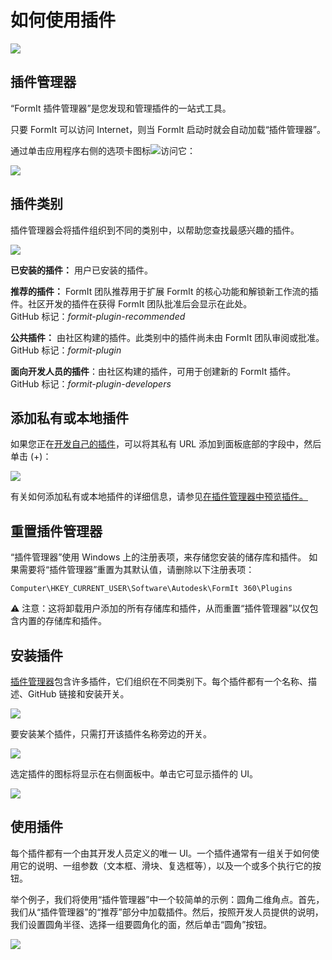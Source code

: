 # 如何使用插件

![](<../.gitbook/assets/g3 (1).gif>)

## 插件管理器

“FormIt 插件管理器”是您发现和管理插件的一站式工具。

只要 FormIt 可以访问 Internet，则当 FormIt 启动时就会自动加载“插件管理器”。

通过单击应用程序右侧的选项卡图标![](https://formit3d.github.io/FormItExamplePlugins/docs/images/PluginManagerTab.PNG)访问它：

![](../.gitbook/assets/c1.PNG)

## 插件类别

插件管理器会将插件组织到不同的类别中，以帮助您查找最感兴趣的插件。

![](../.gitbook/assets/d16.png)

**已安装的插件：** 用户已安装的插件。&#x20;

**推荐的插件：** FormIt 团队推荐用于扩展 FormIt 的核心功能和解锁新工作流的插件。社区开发的插件在获得 FormIt 团队批准后会显示在此处。\
GitHub 标记：_formit-plugin-recommended_

**公共插件：** 由社区构建的插件。此类别中的插件尚未由 FormIt 团队审阅或批准。\
GitHub 标记：_formit-plugin_

**面向开发人员的插件**：由社区构建的插件，可用于创建新的 FormIt 插件。\
GitHub 标记：_formit-plugin-developers_

## 添加私有或本地插件

如果您正在[开发自己的插件](how-to-develop-plugins/)，可以将其私有 URL 添加到面板底部的字段中，然后单击 (+)：

![](../.gitbook/assets/d4.PNG)

有关如何添加私有或本地插件的详细信息，请参见[在插件管理器中预览插件。](how-to-develop-plugins/advanced-development/previewing-a-plugin-in-the-plugin-manager.md)

## 重置插件管理器

“插件管理器”使用 Windows 上的注册表项，来存储您安装的储存库和插件。 如果需要将“插件管理器”重置为其默认值，请删除以下注册表项：

`Computer\HKEY_CURRENT_USER\Software\Autodesk\FormIt 360\Plugins`

⚠️ 注意：这将卸载用户添加的所有存储库和插件，从而重置“插件管理器”以仅包含内置的存储库和插件。

## 安装插件

[插件管理器](how-to-use-plug-ins.md#plugin-manager)包含许多插件，它们组织在不同类别下。每个插件都有一个名称、描述、GitHub 链接和安装开关。&#x20;

![](../.gitbook/assets/d5.PNG)

要安装某个插件，只需打开该插件名称旁边的开关。&#x20;

![](../.gitbook/assets/d6.png)

选定插件的图标将显示在右侧面板中。单击它可显示插件的 UI。

![](../.gitbook/assets/d7.PNG)

## 使用插件

每个插件都有一个由其开发人员定义的唯一 UI。一个插件通常有一组关于如何使用它的说明、一组参数（文本框、滑块、复选框等），以及一个或多个执行它的按钮。

举个例子，我们将使用“插件管理器”中一个较简单的示例：圆角二维角点。首先，我们从“插件管理器”的“推荐”部分中加载插件。然后，按照开发人员提供的说明，我们设置圆角半径、选择一组要圆角化的面，然后单击“圆角”按钮。

![](../.gitbook/assets/g4.gif)

##

